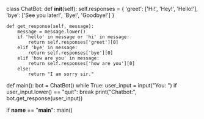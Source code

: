 class ChatBot:
    def __init__(self):
        self.responses = {
            'greet': ['Hi!', 'Hey!', 'Hello!'],
            'bye': ['See you later!', 'Bye!', 'Goodbye!']
        }

    def get_response(self, message):
        message = message.lower()
        if 'hello' in message or 'hi' in message:
            return self.responses['greet'][0]
        elif 'bye' in message:
            return self.responses['bye'][0]
        elif 'how are you' in message:
            return self.responses['how are you'][0]
        else:
            return "I am sorry sir."

def main():
    bot = ChatBot()
    while True:
        user_input = input("You: ")
        if user_input.lower() == "quit":
            break
        print("Chatbot:", bot.get_response(user_input))

if __name__ == "__main__":
    main()